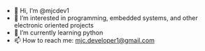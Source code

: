 - 👋 Hi, I’m @mjcdev1
- 👀 I’m interested in programming, embedded systems, and other electronic oriented projects 
- 🌱 I’m currently learning python
- 📫 How to reach me: mjc.developer1@gmail.com

<!---
mjcdev1/mjcdev1 is a ✨ special ✨ repository because its `README.md` (this file) appears on your GitHub profile.
You can click the Preview link to take a look at your changes.
--->
